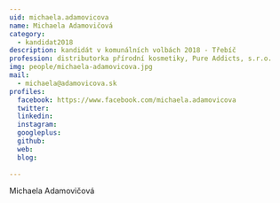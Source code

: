 ```yaml
---
uid: michaela.adamovicova
name: Michaela Adamovičová
category:
  - kandidat2018
description: kandidát v komunálních volbách 2018 - Třebíč
profession: distributorka přírodní kosmetiky, Pure Addicts, s.r.o.
img: people/michaela-adamovicova.jpg
mail:
  - michaela@adamovicova.sk
profiles:
  facebook: https://www.facebook.com/michaela.adamovicova
  twitter: 
  linkedin: 
  instagram: 
  googleplus: 
  github: 
  web: 
  blog: 
  
---
```


Michaela Adamovičová
